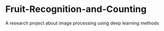 # Fruit-Recognition-and-Counting
A research project about image processing using deep learning methods

